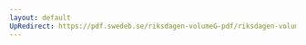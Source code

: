 ```yaml
---
layout: default
UpRedirect: https://pdf.swedeb.se/riksdagen-volumeG-pdf/riksdagen-volumeG-pdf/data/199495/reg_199495/reg_199495_0008.pdf
---
```

